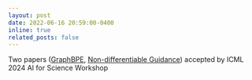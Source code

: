 ```yaml
---
layout: post
date: 2022-06-16 20:59:00-0400
inline: true
related_posts: false
---
```


Two papers ([GraphBPE](https://openreview.net/forum?id=tUEug4t6kG), [Non-differentiable Guidance](https://openreview.net/forum?id=1KgSm4R0NP)) accepted by ICML 2024 AI for Science Workshop
